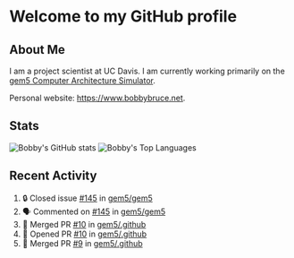 # Welcome to my GitHub profile

## About Me

I am a project scientist at UC Davis. I am currently working primarily on the [gem5 Computer Architecture Simulator](https://github.com/gem5).

Personal website: <https://www.bobbybruce.net>.

## Stats

![Bobby's GitHub stats](https://github-readme-stats.vercel.app/api?username=bobbyrbruce&show_icons=true&theme=responsive&include_all_commits=true&count_private=true&show=reviews)
![Bobby's Top Languages ](https://github-readme-stats.vercel.app/api/top-langs/?username=bobbyrbruce&layout=compact&theme=responsive&count_private=true&langs_count=10)

## Recent Activity

<!--START_SECTION:activity-->
1. 🔒 Closed issue [#145](https://github.com/gem5/gem5/issues/145) in [gem5/gem5](https://github.com/gem5/gem5)
2. 🗣 Commented on [#145](https://github.com/gem5/gem5/issues/145#issuecomment-1697796115) in [gem5/gem5](https://github.com/gem5/gem5)
3. 🎉 Merged PR [#10](https://github.com/gem5/.github/pull/10) in [gem5/.github](https://github.com/gem5/.github)
4. 💪 Opened PR [#10](https://github.com/gem5/.github/pull/10) in [gem5/.github](https://github.com/gem5/.github)
5. 🎉 Merged PR [#9](https://github.com/gem5/.github/pull/9) in [gem5/.github](https://github.com/gem5/.github)
<!--END_SECTION:activity-->
